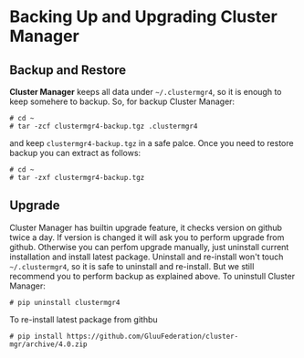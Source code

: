 # Backing Up and Upgrading Cluster Manager

## Backup and Restore
**Cluster Manager** keeps all data under `~/.clustermgr4`, so it is enough to keep somehere to backup. So, for backup Cluster Manager:

```
# cd ~
# tar -zcf clustermgr4-backup.tgz .clustermgr4
```

and keep `clustermgr4-backup.tgz` in a safe palce. Once you need to restore backup you can extract as follows:

```
# cd ~
# tar -zxf clustermgr4-backup.tgz
```

## Upgrade

Cluster Manager has builtin upgrade feature, it checks version on github twice a day. If version is changed it will ask you to
perform upgrade from github. Otherwise you can perfom upgrade manually, just uninstall current installation and install 
latest package. Uninstall and re-install won't touch `~/.clustermgr4`, so it is safe to uninstall and re-install. But we still
recommend you to perform backup as explained above. To uninstull Cluster Manager:

```
# pip uninstall clustermgr4
```

To re-install latest package from githbu

```
# pip install https://github.com/GluuFederation/cluster-mgr/archive/4.0.zip
```
